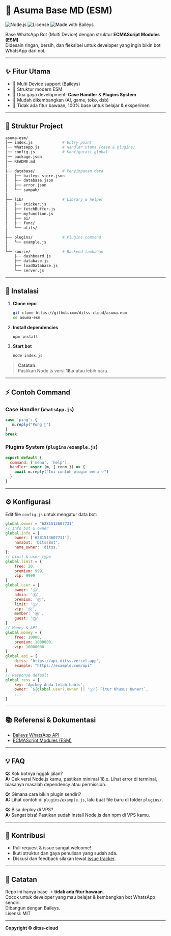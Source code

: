 # 🤖 Asuma Base MD (ESM)

![Node.js](https://img.shields.io/badge/node-%3E=18.x-green)
![License](https://img.shields.io/github/license/ditss-cloud/asuma.esm)
![Made with Baileys](https://img.shields.io/badge/baileys-whatsapp%20api-blue)

Base WhatsApp Bot (Multi Device) dengan struktur **ECMAScript Modules (ESM)**.  
Didesain ringan, bersih, dan fleksibel untuk developer yang ingin bikin bot WhatsApp dari nol.

---

## ✨ Fitur Utama
- 🔹 Multi Device support (Baileys)
- 🔹 Struktur modern ESM
- 🔹 Dua gaya development: **Case Handler** & **Plugins System**
- 🔹 Mudah dikembangkan (AI, game, toko, dsb)
- 🔹 Tidak ada fitur bawaan, 100% base untuk belajar & eksperimen

---

## 📂 Struktur Project

```bash
asuma-esm/
│── index.js             # Entry point
│── WhatsApp.js          # Handler utama (case & plugins)
│── config.js            # Konfigurasi global
│── package.json
│── README.md
│
├── database/            # Penyimpanan data
│   ├── baileys_store.json
│   ├── database.json
│   ├── error.json
│   └── sampah/
│
├── lib/                 # Library & helper
│   ├── sticker.js
│   ├── fetchBuffer.js
│   ├── myfunction.js
│   ├── ai/
│   ├── func/
│   └── utils/
│
├── plugins/             # Plugins command
│   └── example.js
│
└── source/              # Backend tambahan
    ├── dashboard.js
    ├── database.js
    ├── loadDatabase.js
    └── server.js
```

---

## 🚀 Instalasi

1. **Clone repo**
    ```bash
    git clone https://github.com/ditss-cloud/asuma.esm
    cd asuma-esm
    ```

2. **Install dependencies**
    ```bash
    npm install
    ```

3. **Start bot**
    ```bash
    node index.js
    ```

> **Catatan:**  
> Pastikan Node.js versi **18.x** atau lebih baru.

---

## ⚡ Contoh Command

### Case Handler (`WhatsApp.js`)

```js
case 'ping': {
   m.reply("Pong 🏓")
}
break
```

### Plugins System (`plugins/example.js`)

```js
export default {
  command: ['menu', 'help'],
  handler: async (m, { conn }) => {
    await m.reply("Ini contoh plugin menu ✨")
  }
}
```

---

## ⚙️ Konfigurasi

Edit file `config.js` untuk mengatur data bot:

```js
global.owner = "6281513607731"
// Info bot & owner
global.info = {
    owner: ['6281513607731'],
    namabot: 'DitssBot',
    nama_owner: 'ditss.'
};
// Limit & user type
global.limit = {
    free: 20,
    premium: 999,
    vip: 9999
}
global.user = {
    owner: 'ⓞ',
    admin: 'Ⓐ',
    premium: 'Ⓟ',
    limit: 'Ⓛ',
    vip: 'Ⓥ',
    member: 'Ⓜ',
    guest: 'Ⓖ'
}
// Money & API
global.money = {
    free: 10000,
    premium: 1000000,
    vip: 10000000
}
global.api = {
    ditss: "https://api-ditss.vercel.app",
    example: "https://example.com/api"
}
// Response default
global.ress = {
    key: 'Apikey Anda telah habis',
    owner: `${global.user?.owner || 'ⓞ'} Fitur Khusus Owner!`,
    ...
}
```

---

## 📚 Referensi & Dokumentasi

- [Baileys WhatsApp API](https://github.com/WhiskeySockets/Baileys)
- [ECMAScript Modules (ESM)](https://nodejs.org/docs/latest-v18.x/api/esm.html)

---

## 💡 FAQ

**Q:** Kok botnya nggak jalan?  
**A:** Cek versi Node.js kamu, pastikan minimal 18.x. Lihat error di terminal, biasanya masalah dependency atau permission.

**Q:** Gimana cara bikin plugin sendiri?  
**A:** Lihat contoh di `plugins/example.js`, lalu buat file baru di folder `plugins/`.

**Q:** Bisa deploy di VPS?  
**A:** Sangat bisa! Pastikan sudah install Node.js dan npm di VPS kamu.

---

## 🤝 Kontribusi

- Pull request & issue sangat welcome!
- Ikuti struktur dan gaya penulisan yang sudah ada.
- Diskusi dan feedback silakan lewat [issue tracker](https://github.com/ditss-cloud/asuma.esm/issues).

---

## 📌 Catatan

Repo ini hanya base → **tidak ada fitur bawaan**.  
Cocok untuk developer yang mau belajar & kembangkan bot WhatsApp sendiri.  
Dibangun dengan Baileys.  
Lisensi: MIT

---

**Copyright © ditss-cloud**
